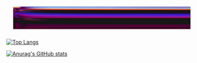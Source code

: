 ‎ <h1 align="center">![Dn gif](https://raw.githubusercontent.com/ScrimCreations/ScrimCreations/main/Images/standard.gif)</h1>


[![Top Langs](https://github-readme-stats.vercel.app/api/top-langs/?username=ScrimCreations&show_icons=true&theme=radical)]()

[![Anurag's GitHub stats](https://github-readme-stats.vercel.app/api?username=ScrimCreations&show_icons=true&theme=radical)]()
